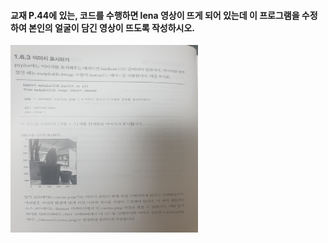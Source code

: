 #### **교재 P.44에 있는, 코드를 수행하면 lena 영상이 뜨게 되어 있는데 이 프로그램을 수정하여 본인의 얼굴이 담긴 영상이 뜨도록 작성하시오.**

<img src="./cactus.jpg"  width="300" height="300">

</p>

